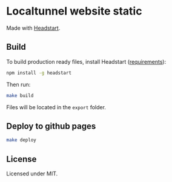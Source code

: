 # Localtunnel website static

Made with [Headstart](http://headstart.io).

## Build

To build production ready files, install Headstart ([requirements](http://headstart.io/installation#requirements)):
```bash
npm install -g headstart
```

Then run:
```bash
make build
```

Files will be located in the `export` folder.

## Deploy to github pages

```bash
make deploy
```

## License

Licensed under MIT.
